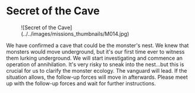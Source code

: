 # Secret of the Cave

<figure markdown>
  ![Secret of the Cave](../../images/missions_thumbnails/M014.jpg)
</figure>

We have confirmed a cave that could be the monster's nest. We knew that monsters would move underground, but it's our first time ever to witness them lurking underground.
We will start investigating and commence an operation of annihilation. It's very risky to sneak into the nest...but this is crucial for us to clarify the monster ecology.
The vanguard will lead. If the situation allows, the follow-up forces will move in afterwards. Please meet up with the follow-up forces and wait for further instructions.
